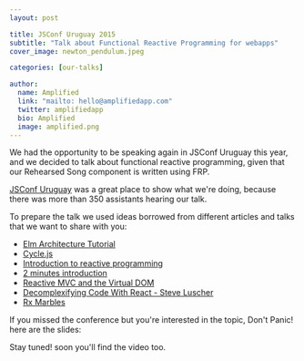 ```yaml
---
layout: post

title: JSConf Uruguay 2015
subtitle: "Talk about Functional Reactive Programming for webapps"
cover_image: newton_pendulum.jpeg

categories: [our-talks]

author:
  name: Amplified
  link: "mailto: hello@amplifiedapp.com"
  twitter: amplifiedapp
  bio: Amplified
  image: amplified.png
---
```


We had the opportunity to be speaking again in JSConf Uruguay this year, and we decided to talk about functional reactive programming,
given that our Rehearsed Song component is written using FRP.

<!-- more -->

<a href="http://jsconf.uy" target="_blank">JSConf Uruguay</a> was a great place to show what we're doing, because there was more than 350 assistants hearing our talk.

To prepare the talk we used ideas borrowed from different articles and talks that we want to share with you:

* <a href="https://github.com/evancz/elm-architecture-tutorial" target="_blank">Elm Architecture Tutorial</a>
* <a href="https://github.com/staltz/cycle" target="_blank">Cycle.js</a>
* <a href="https://gist.github.com/staltz/868e7e9bc2a7b8c1f754" target="_blank">Introduction to reactive programming</a>
* <a href="https://medium.com/@andrestaltz/2-minute-introduction-to-rx-24c8ca793877" target="_blank">2 minutes introduction</a>
* <a href="http://futurice.com/blog/reactive-mvc-and-the-virtual-dom" target="_blank">Reactive MVC and the Virtual DOM</a>
* <a href="https://www.youtube.com/watch?v=rI0GQc__0SM" target="_blank">Decomplexifying Code With React - Steve Luscher</a>
* <a href="http://rxmarbles.com/" target="_blank">Rx Marbles</a>

If you missed the conference but you're interested in the topic, Don't Panic! here are the slides:

<script async="true" class="speakerdeck-embed" data-id="d57345421e164f6c8800077296ff0487" data-ratio="1.33333333333333" src="//speakerdeck.com/assets/embed.js"></script>

Stay tuned! soon you'll find the video too.
